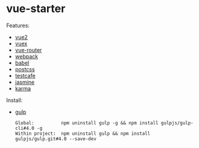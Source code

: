 # vue-starter

Features:
* [vue2](https://github.com/vuejs/vue)
* [vuex](https://github.com/vuejs/vuex)
* [vue-router](https://github.com/vuejs/vue-router)
* [webpack](https://github.com/webpack/webpack)
* [babel](https://github.com/babel/babel)
* [postcss](https://github.com/postcss/postcss)
* [testcafe](https://github.com/DevExpress/testcafe)
* [jasmine](https://github.com/jasmine/jasmine)
* [karma](https://github.com/karma-runner/karma)

Install:

* [gulp](https://github.com/gulp)

      Global:          npm uninstall gulp -g && npm install gulpjs/gulp-cli#4.0 -g
      Within project:  npm uninstall gulp && npm install gulpjs/gulp.git#4.0 --save-dev
